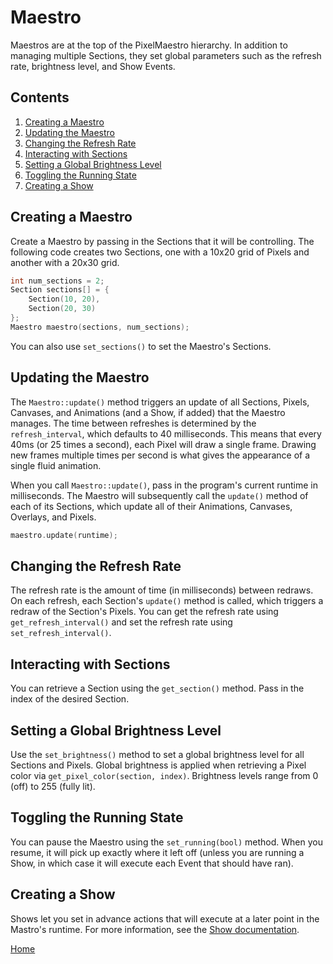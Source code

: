 # Maestro
Maestros are at the top of the PixelMaestro hierarchy. In addition to managing multiple Sections, they set global parameters such as the refresh rate, brightness level, and Show Events.

## Contents
1. [Creating a Maestro](#creating-a-maestro)
2. [Updating the Maestro](#updating-the-maestro)
3. [Changing the Refresh Rate](#changing-the-refresh-rate)
4. [Interacting with Sections](#interacting-with-sections)
5. [Setting a Global Brightness Level](#setting-a-global-brightness-level)
6. [Toggling the Running State](#toggling-the-running-state)
7. [Creating a Show](#creating-a-show)

## Creating a Maestro
Create a Maestro by passing in the Sections that it will be controlling. The following code creates two Sections, one with a 10x20 grid of Pixels and another with a 20x30 grid.
```c++
int num_sections = 2;
Section sections[] = {
	Section(10, 20),
	Section(20, 30)
};
Maestro maestro(sections, num_sections);
```
You can also use `set_sections()` to set the Maestro's Sections.

## Updating the Maestro
The `Maestro::update()` method triggers an update of all Sections, Pixels, Canvases, and Animations (and a Show, if added) that the Maestro manages. The time between refreshes is determined by the `refresh_interval`, which defaults to 40 milliseconds. This means that every 40ms (or 25 times a second), each Pixel will draw a single frame. Drawing new frames multiple times per second is what gives the appearance of a single fluid animation.

When you call `Maestro::update()`, pass in the program's current runtime in milliseconds. The Maestro will subsequently call the `update()` method of each of its Sections, which update all of their Animations, Canvases, Overlays, and Pixels.
```c++
maestro.update(runtime);
```

## Changing the Refresh Rate
The refresh rate is the amount of time (in milliseconds) between redraws. On each refresh, each Section's `update()` method is called, which triggers a redraw of the Section's Pixels. You can get the refresh rate using `get_refresh_interval()` and set the refresh rate using `set_refresh_interval()`.

## Interacting with Sections
You can retrieve a Section using the `get_section()` method. Pass in the index of the desired Section.

## Setting a Global Brightness Level
Use the `set_brightness()` method to set a global brightness level for all Sections and Pixels. Global brightness is applied when retrieving a Pixel color via `get_pixel_color(section, index)`. Brightness levels range from 0 (off) to 255 (fully lit).

## Toggling the Running State
You can pause the Maestro using the `set_running(bool)` method. When you resume, it will pick up exactly where it left off (unless you are running a Show, in which case it will execute each Event that should have ran).

## Creating a Show
Shows let you set in advance actions that will execute at a later point in the Mastro's runtime. For more information, see the [Show documentation](show.md).

[Home](README.md)
